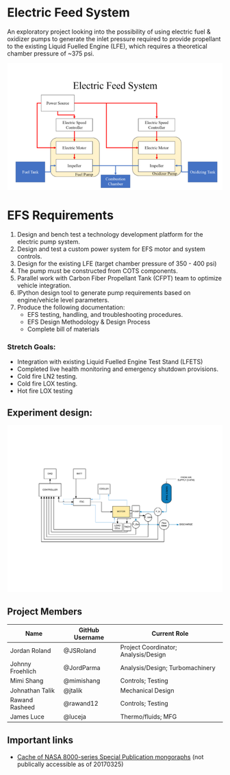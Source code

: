 ﻿Electric Feed System
======================

An exploratory project looking into the possibility of using electric fuel & oxidizer pumps to generate the inlet pressure required to provide propellant to the existing Liquid Fuelled Engine (LFE), which requires a theoretical chamber pressure of ~375 psi.

!["Block Diagram of proposed electric feed system"](Documentation/Images/BlockDiagram.png)

EFS Requirements
======================

1. Design and bench test a technology development platform for the electric pump system.
2. Design and test a custom power system for EFS motor and system controls.
3. Design for the existing LFE (target chamber pressure of 350 - 400 psi)
4. The pump must be constructed from COTS components.
5. Parallel work with Carbon Fiber Propellant Tank (CFPT) team to optimize vehicle integration.
6. IPython design tool to generate pump requirements based on engine/vehicle level parameters.    
7. Produce the following documentation:
    - EFS testing, handling, and troubleshooting procedures.
	- EFS Design Methodology & Design Process
    - Complete bill of materials

### Stretch Goals:
- Integration with existing Liquid Fuelled Engine Test Stand (LFETS)
- Completed live health monitoring and emergency shutdown provisions.
- Cold fire LN2 testing.
- Cold fire LOX testing.
- Hot  fire LOX testing

## Experiment design:

!["Block Diagram of Testing System"](Documentation/Images/EFSTestStandBlockDiagram.png)

## Project Members

Name             | GitHub Username | Current Role
-----------------|-----------------|-------------
Jordan Roland    | @JSRoland       | Project Coordinator; Analysis/Design
Johnny Froehlich | @JordParma      | Analysis/Design; Turbomachinery
Mimi Shang       | @mimishang      | Controls; Testing
Johnathan Talik  | @jtalik         | Mechanical Design
Rawand Rasheed   | @rawand12       | Controls; Testing
James Luce       | @luceja         | Thermo/fluids; MFG

## Important links

 - [Cache of NASA 8000-series Special Publication mongoraphs](https://drive.google.com/folderview?id=0B5irBl_D7OtgMHlDUzJMNnBrSWM&usp=sharing)
   (not publically accessible as of 20170325)

